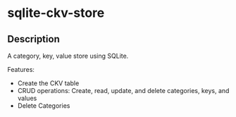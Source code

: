 # sqlite-ckv-store

## Description

A category, key, value store using SQLite.

Features:

- Create the CKV table
- CRUD operations: Create, read, update, and delete categories, keys, and values
- Delete Categories